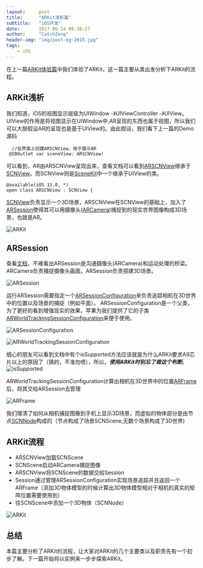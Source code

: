 ```yaml
---
layout:     post
title:      "ARKit浅析篇"
subtitle:   "iOS开发"
date:       2017-06-14 09:38:27
author:     "CatchZeng"
header-img: "img/post-bg-2015.jpg"
tags:
    - iOS
---
```

<span id="busuanzi_container_page_pv"></span>

在上一篇[ARKit体验篇](http://catchzeng.com/2017/06/13/ARKit体验篇/)中我们体验了ARKit，这一篇主要从类出发分析下ARKit的流程。

## ARKit浅析
我们知道，iOS的视图显示层级为UIWindow -》UIViewController -》UIView。UIView的作用是将视图显示在UIWindow中,AR呈现的东西也属于视图，所以我们可以大胆假设AR的呈现也是基于UIView的。由此假设，我们看下上一篇的Demo源码
```
  //在界面上创建ARSCNView，用于展示AR
 @IBOutlet var sceneView: ARSCNView!
```
可以看到，AR由ARSCNView呈现出来，查看文档可以看到[ARSCNView](https://developer.apple.com/documentation/arkit/arscnview)继承于[SCNView](https://developer.apple.com/documentation/scenekit/scnview)。而SCNView则是[SceneKit](https://developer.apple.com/documentation/scenekit)中一个继承于UIView的类。
```
@available(iOS 11.0, *)
open class ARSCNView : SCNView {
```
[SCNView](https://developer.apple.com/documentation/scenekit/scnview)负责显示一个3D场景，ARSCNView在SCNView的基础上，加入了[ARSession](https://developer.apple.com/documentation/arkit/arsession)使得其可以用摄像头([ARCamera](https://developer.apple.com/documentation/arkit/arcamera))捕捉到的现实世界图像构成3D场景，也就是AR。

![ARKit](http://upload-images.jianshu.io/upload_images/943491-ecf16187b749b8a6.png?imageMogr2/auto-orient/strip%7CimageView2/2/w/1240)

## ARSession
查看[文档](https://developer.apple.com/documentation/arkit/arsession)，不难看出ARSession是沟通摄像头(ARCamera)和运动处理的桥梁。ARCamera负责捕捉摄像头画面，ARSession负责搭建3D场景。

![ARSession](http://upload-images.jianshu.io/upload_images/943491-90c48ba66b8751ad.png?imageMogr2/auto-orient/strip%7CimageView2/2/w/1240)

运行ARSession需要指定一个[ARSessionConfiguration](https://developer.apple.com/documentation/arkit/arsessionconfiguration)来负责追踪相机在3D世界中的位置以及场景的捕捉（例如平面）。
ARSessionConfiguration是一个父类，为了更好的看到增强现实的效果，苹果为我们提供了它的子类[ARWorldTrackingSessionConfiguration](https://developer.apple.com/documentation/arkit/arworldtrackingsessionconfiguration)来便于使用。

![ARSessionConfiguration](http://upload-images.jianshu.io/upload_images/943491-0176e0636dd1fdf9.png?imageMogr2/auto-orient/strip%7CimageView2/2/w/1240)

![ARWorldTrackingSessionConfiguration](http://upload-images.jianshu.io/upload_images/943491-aa2f01e187dedee3.png?imageMogr2/auto-orient/strip%7CimageView2/2/w/1240)

细心的朋友可以看到文档中有个isSupported方法应该就是为什么ARKit要求A9芯片以上的原因了（猜的，不准勿喷），所以，***使用ARKit时别忘了做这个判断***。
![isSupported](http://upload-images.jianshu.io/upload_images/943491-635dfadf320ca5fc.png?imageMogr2/auto-orient/strip%7CimageView2/2/w/1240)

ARWorldTrackingSessionConfiguration计算出相机在3D世界中的位置[ARFrame](https://developer.apple.com/documentation/arkit/ARFrame)后，将其交给ARSession去管理

![ARFrame](http://upload-images.jianshu.io/upload_images/943491-9f5327bc022e762d.png?imageMogr2/auto-orient/strip%7CimageView2/2/w/1240)

我们理清了如何从相机捕捉图像到手机上显示3D场景，而虚拟的物体部分是由节点[SCNNode](https://developer.apple.com/documentation/scenekit/scnnode)构成的（节点构成了场景SCNScene,无数个场景构成了3D世界)

## ARKit流程
* ARSCNView加载SCNScene
* SCNScene启动ARCamera捕捉图像
* ARSCNView将SCNScene的数据交给Session
* Session通过管理ARSessionConfiguration实现场景追踪并且返回一个ARFrame（添加3D物体模型的时候计算出3D物体模型相对于相机的真实的矩阵位置需要使用到）
* 往SCNScene中添加一个3D物体（SCNNode）

![ARKit](http://upload-images.jianshu.io/upload_images/943491-990530b6eba9202a.png?imageMogr2/auto-orient/strip%7CimageView2/2/w/1240)

## 总结

本篇主要分析了ARKit的流程，让大家对ARKit的几个主要类以及职责先有一个初步了解。下一篇开始将以实例来一步步探索ARKit。